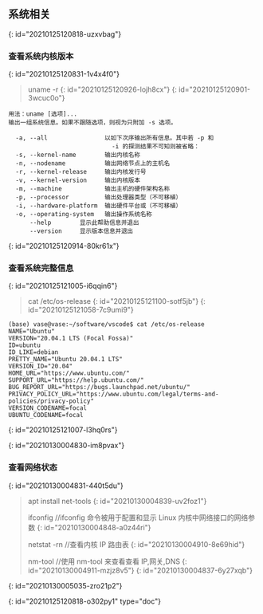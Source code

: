 ## 系统相关
{: id="20210125120818-uzxvbag"}

### 查看系统内核版本
{: id="20210125120831-1v4x4f0"}

> uname -r
> {: id="20210125120926-lojh8cx"}
{: id="20210125120901-3wcuc0o"}

```shell
用法：uname [选项]...
输出一组系统信息。如果不跟随选项，则视为只附加 -s 选项。

  -a, --all                以如下次序输出所有信息。其中若 -p 和
                             -i 的探测结果不可知则被省略：
  -s, --kernel-name        输出内核名称
  -n, --nodename           输出网络节点上的主机名
  -r, --kernel-release     输出内核发行号
  -v, --kernel-version     输出内核版本
  -m, --machine            输出主机的硬件架构名称
  -p, --processor          输出处理器类型（不可移植）
  -i, --hardware-platform  输出硬件平台或（不可移植）
  -o, --operating-system   输出操作系统名称
      --help		显示此帮助信息并退出
      --version		显示版本信息并退出
```
{: id="20210125120914-80kr61x"}

### 查看系统完整信息
{: id="20210125121005-i6qqin6"}

> cat /etc/os-release
> {: id="20210125121100-sotf5jb"}
{: id="20210125121058-7c9umi9"}

```shell
(base) vase@vase:~/software/vscode$ cat /etc/os-release
NAME="Ubuntu"
VERSION="20.04.1 LTS (Focal Fossa)"
ID=ubuntu
ID_LIKE=debian
PRETTY_NAME="Ubuntu 20.04.1 LTS"
VERSION_ID="20.04"
HOME_URL="https://www.ubuntu.com/"
SUPPORT_URL="https://help.ubuntu.com/"
BUG_REPORT_URL="https://bugs.launchpad.net/ubuntu/"
PRIVACY_POLICY_URL="https://www.ubuntu.com/legal/terms-and-policies/privacy-policy"
VERSION_CODENAME=focal
UBUNTU_CODENAME=focal
```
{: id="20210125121007-l3hq0rs"}

{: id="20210130004830-im8pvax"}

### 查看网络状态
{: id="20210130004831-440t5du"}

> apt install net-tools
> {: id="20210130004839-uv2foz1"}
>
> ifconfig //ifconfig 命令被用于配置和显示 Linux 内核中网络接口的网络参数
> {: id="20210130004848-a0z44ri"}
>
> netstat -rn //查看内核 IP 路由表
> {: id="20210130004910-8e69hid"}
>
> nm-tool //使用 nm-tool 来查看查看 IP,网关,DNS
> {: id="20210130004911-mzjz8v5"}
{: id="20210130004837-6y27xqb"}

{: id="20210130005035-zro21p2"}


{: id="20210125120818-o302py1" type="doc"}
